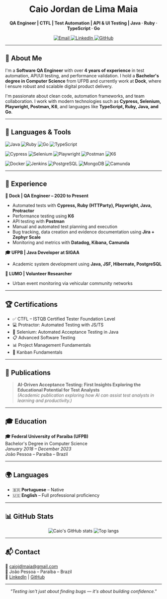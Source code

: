 <h1 align="center">Caio Jordan de Lima Maia</h1>
<p align="center">
  <b>QA Engineer | CTFL | Test Automation | API & UI Testing | Java · Ruby · TypeScript · Go</b>
</p>

<p align="center">
  <a href="mailto:caiojdlmaia@gmail.com">
    <img src="https://img.shields.io/badge/Email-caiojdlmaia@gmail.com-red?style=for-the-badge&logo=gmail" alt="Email"/>
  </a>
  <a href="https://www.linkedin.com/in/caiojordan/">
    <img src="https://img.shields.io/badge/LinkedIn-CaioJordan-blue?style=for-the-badge&logo=linkedin" alt="LinkedIn"/>
  </a>
  <a href="https://github.com/Caio-Maia">
    <img src="https://img.shields.io/badge/GitHub-Caio--Maia-181717?style=for-the-badge&logo=github" alt="GitHub"/>
  </a>
</p>

---

## 🧠 About Me

I'm a **Software QA Engineer** with over **4 years of experience** in test automation, API/UI testing, and performance validation. I hold a **Bachelor's degree in Computer Science** from UFPB and currently work at **Dock**, where I ensure robust and scalable digital product delivery.

I'm passionate about clean code, automation frameworks, and team collaboration. I work with modern technologies such as **Cypress, Selenium, Playwright, Postman, K6**, and languages like **TypeScript, Ruby, Java, and Go**.

---

## 🧰 Languages & Tools

![Java](https://img.shields.io/badge/Java-ED8B00?style=flat-square&logo=java&logoColor=white)
![Ruby](https://img.shields.io/badge/Ruby-DD0031?style=flat-square&logo=ruby&logoColor=white)
![Go](https://img.shields.io/badge/Go-00ADD8?style=flat-square&logo=go&logoColor=white)
![TypeScript](https://img.shields.io/badge/TypeScript-007ACC?style=flat-square&logo=typescript&logoColor=white)

![Cypress](https://img.shields.io/badge/Cypress-17202C?style=flat-square&logo=cypress&logoColor=white)
![Selenium](https://img.shields.io/badge/Selenium-43B02A?style=flat-square&logo=selenium&logoColor=white)
![Playwright](https://img.shields.io/badge/Playwright-45BA6E?style=flat-square&logo=playwright&logoColor=white)
![Postman](https://img.shields.io/badge/Postman-FF6C37?style=flat-square&logo=postman&logoColor=white)
![K6](https://img.shields.io/badge/K6-7D64FF?style=flat-square&logo=k6&logoColor=white)

![Docker](https://img.shields.io/badge/Docker-2496ED?style=flat-square&logo=docker&logoColor=white)
![Jenkins](https://img.shields.io/badge/Jenkins-D24939?style=flat-square&logo=jenkins&logoColor=white)
![PostgreSQL](https://img.shields.io/badge/PostgreSQL-4169E1?style=flat-square&logo=postgresql&logoColor=white)
![MongoDB](https://img.shields.io/badge/MongoDB-47A248?style=flat-square&logo=mongodb&logoColor=white)
![Camunda](https://img.shields.io/badge/Camunda-F53100?style=flat-square&logo=camunda&logoColor=white)

---

## 💼 Experience

**🏦 Dock | QA Engineer – 2020 to Present**  
- Automated tests with **Cypress, Ruby (HTTParty), Playwright, Java, Protractor**  
- Performance testing using **K6**  
- API testing with **Postman**  
- Manual and automated test planning and execution  
- Bug tracking, data creation and evidence documentation using **Jira + Zephyr Scale**  
- Monitoring and metrics with **Datadog, Kibana, Camunda**

**🎓 UFPB | Java Developer at SIGAA**  
- Academic system development using **Java, JSF, Hibernate, PostgreSQL**

**🔬 LUMO | Volunteer Researcher**  
- Urban event monitoring via vehicular community networks

---

## 🏆 Certifications

- ✅ CTFL – ISTQB Certified Tester Foundation Level  
- 💻 Protractor: Automated Testing with JS/TS  
- 🧪 Selenium: Automated Acceptance Testing in Java  
- 📋 Advanced Software Testing  
- 📊 Project Management Fundamentals  
- 📌 Kanban Fundamentals

---

## 📄 Publications

> **AI-Driven Acceptance Testing: First Insights Exploring the Educational Potential for Test Analysts**  
> *(Academic publication exploring how AI can assist test analysts in learning and productivity.)*

---

## 🎓 Education

**🎓 Federal University of Paraíba (UFPB)**  
Bachelor's Degree in Computer Science  
*January 2018 – December 2023*  
João Pessoa – Paraíba – Brazil

---

## 🌍 Languages

- 🇧🇷 **Portuguese** – Native  
- 🇺🇸 **English** – Full professional proficiency

---

## 📊 GitHub Stats

<p align="center">
  <img src="https://github-readme-stats.vercel.app/api?username=Caio-Maia&show_icons=true&theme=radical&hide_title=true" alt="Caio's GitHub stats" />
  <img src="https://github-readme-stats.vercel.app/api/top-langs/?username=Caio-Maia&layout=compact&theme=radical&hide_title=true" alt="Top langs" />
</p>

---

## 📬 Contact

📧 caiojdlmaia@gmail.com  
📍 João Pessoa – Paraíba – Brazil  
🔗 [LinkedIn](https://www.linkedin.com/in/caiojordan) | [GitHub](https://github.com/Caio-Maia)

---

<p align="center"><i>"Testing isn't just about finding bugs — it's about building confidence."</i></p>
